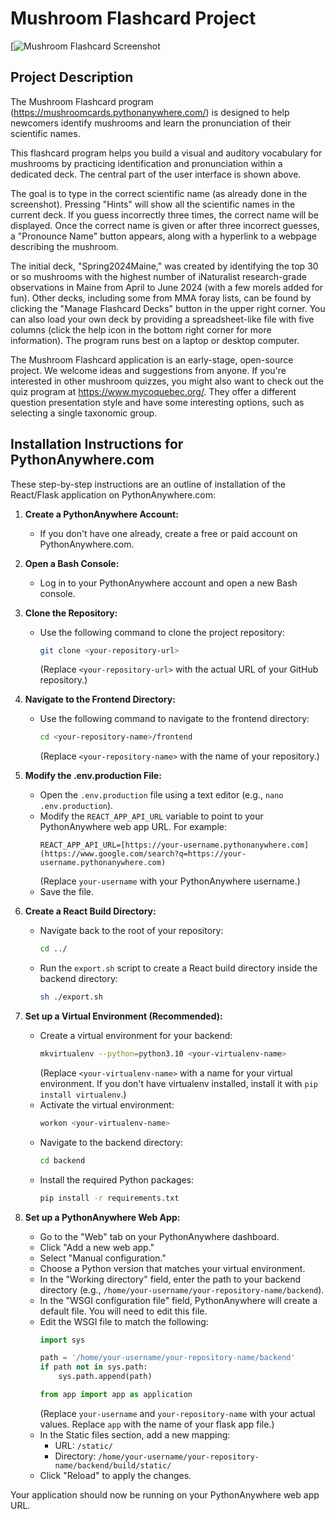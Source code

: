 # Mushroom Flashcard Project

[![Mushroom Flashcard Screenshot](Screenshot)

## Project Description

The Mushroom Flashcard program (https://mushroomcards.pythonanywhere.com/) is designed to help newcomers identify mushrooms and learn the pronunciation of their scientific names.

This flashcard program helps you build a visual and auditory vocabulary for mushrooms by practicing identification and pronunciation within a dedicated deck. The central part of the user interface is shown above.

The goal is to type in the correct scientific name (as already done in the screenshot). Pressing "Hints" will show all the scientific names in the current deck. If you guess incorrectly three times, the correct name will be displayed. Once the correct name is given or after three incorrect guesses, a "Pronounce Name" button appears, along with a hyperlink to a webpage describing the mushroom.

The initial deck, "Spring2024Maine," was created by identifying the top 30 or so mushrooms with the highest number of iNaturalist research-grade observations in Maine from April to June 2024 (with a few morels added for fun). Other decks, including some from MMA foray lists, can be found by clicking the "Manage Flashcard Decks" button in the upper right corner. You can also load your own deck by providing a spreadsheet-like file with five columns (click the help icon in the bottom right corner for more information). The program runs best on a laptop or desktop computer.

The Mushroom Flashcard application is an early-stage, open-source project. We welcome ideas and suggestions from anyone. If you're interested in other mushroom quizzes, you might also want to check out the quiz program at https://www.mycoquebec.org/. They offer a different question presentation style and have some interesting options, such as selecting a single taxonomic group.

## Installation Instructions for PythonAnywhere.com

These step-by-step instructions are an outline of installation of the React/Flask application on PythonAnywhere.com:

1.  **Create a PythonAnywhere Account:**
    * If you don't have one already, create a free or paid account on PythonAnywhere.com.

2.  **Open a Bash Console:**
    * Log in to your PythonAnywhere account and open a new Bash console.

3.  **Clone the Repository:**
    * Use the following command to clone the project repository:
        ```bash
        git clone <your-repository-url>
        ```
        (Replace `<your-repository-url>` with the actual URL of your GitHub repository.)

4.  **Navigate to the Frontend Directory:**
    * Use the following command to navigate to the frontend directory:
        ```bash
        cd <your-repository-name>/frontend
        ```
        (Replace `<your-repository-name>` with the name of your repository.)

5.  **Modify the .env.production File:**
    * Open the `.env.production` file using a text editor (e.g., `nano .env.production`).
    * Modify the `REACT_APP_API_URL` variable to point to your PythonAnywhere web app URL. For example:
        ```
        REACT_APP_API_URL=[https://your-username.pythonanywhere.com](https://www.google.com/search?q=https://your-username.pythonanywhere.com)
        ```
        (Replace `your-username` with your PythonAnywhere username.)
    * Save the file.

6.  **Create a React Build Directory:**
    * Navigate back to the root of your repository:
        ```bash
        cd ../
        ```
    * Run the `export.sh` script to create a React build directory inside the backend directory:
        ```bash
        sh ./export.sh
        ```

7.  **Set up a Virtual Environment (Recommended):**
    * Create a virtual environment for your backend:
        ```bash
        mkvirtualenv --python=python3.10 <your-virtualenv-name>
        ```
        (Replace `<your-virtualenv-name>` with a name for your virtual environment. If you don't have virtualenv installed, install it with `pip install virtualenv`.)
    * Activate the virtual environment:
        ```bash
        workon <your-virtualenv-name>
        ```
    * Navigate to the backend directory:
        ```bash
        cd backend
        ```
    * Install the required Python packages:
        ```bash
        pip install -r requirements.txt
        ```

8.  **Set up a PythonAnywhere Web App:**
    * Go to the "Web" tab on your PythonAnywhere dashboard.
    * Click "Add a new web app."
    * Select "Manual configuration."
    * Choose a Python version that matches your virtual environment.
    * In the "Working directory" field, enter the path to your backend directory (e.g., `/home/your-username/your-repository-name/backend`).
    * In the "WSGI configuration file" field, PythonAnywhere will create a default file. You will need to edit this file.
    * Edit the WSGI file to match the following:
        ```python
        import sys

        path = '/home/your-username/your-repository-name/backend'
        if path not in sys.path:
            sys.path.append(path)

        from app import app as application
        ```
        (Replace `your-username` and `your-repository-name` with your actual values. Replace `app` with the name of your flask app file.)
    * In the Static files section, add a new mapping:
        * URL: `/static/`
        * Directory: `/home/your-username/your-repository-name/backend/build/static/`
    * Click "Reload" to apply the changes.

Your application should now be running on your PythonAnywhere web app URL.

